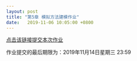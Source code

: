 ```yaml
---
layout: post
title: "第5章 模拟方法建模作业"
date:   2019-11-06 10:05:00 +0800
---
```


[点击该链接提交本次作业][homework]

作业提交的最后期限为：2019年11月14日星期三 23:59

[homework]: https://classroom.github.com/a/yCBUunXJ
